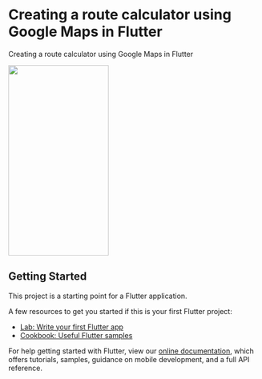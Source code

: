 # Creating a route calculator using Google Maps in Flutter

Creating a route calculator using Google Maps in Flutter



<img src="https://user-images.githubusercontent.com/36073952/126069365-2a65a1dd-07c6-4d5d-a08d-41300d253704.jpeg" width="200" height="380">

## Getting Started

This project is a starting point for a Flutter application.

A few resources to get you started if this is your first Flutter project:

- [Lab: Write your first Flutter app](https://flutter.dev/docs/get-started/codelab)
- [Cookbook: Useful Flutter samples](https://flutter.dev/docs/cookbook)

For help getting started with Flutter, view our
[online documentation](https://flutter.dev/docs), which offers tutorials,
samples, guidance on mobile development, and a full API reference.
